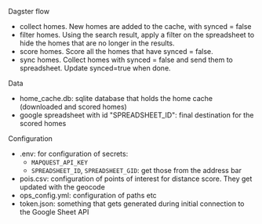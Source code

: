Dagster flow

- collect homes.  New homes are added to the cache, with synced = false
- filter homes.  Using the search result, apply a filter on the spreadsheet to hide the homes that are no longer in 
  the results.
- score homes.  Score all the homes that have synced = false.
- sync homes.  Collect homes with synced = false and send them to spreadsheet.  Update synced=true when done.

Data

- home_cache.db: sqlite database that holds the home cache (downloaded and scored homes)
- google spreadsheet with id "SPREADSHEET_ID": final destination for the scored homes

Configuration

- .env: for configuration of secrets:
  - `MAPQUEST_API_KEY`
  - `SPREADSHEET_ID`, `SPREADSHEET_GID`: get those from the address bar
- pois.csv: configuration of points of interest for distance score.  They get updated with the geocode
- ops_config.yml: configuration of paths etc
- token.json: something that gets generated during initial connection to the Google Sheet API